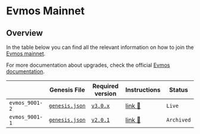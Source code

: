 # Evmos Mainnet

## Overview

In the table below you can find all the relevant information on how to join the [Evmos mainnet](https://docs.evmos.org/validators/mainnet.html).

For more documentation about upgrades, check the official [Evmos documentation](https://docs.evmos.org/validators/upgrades/upgrades.html).

|                | Genesis File                                                     | Required version                                      | Instructions               | Status     |
| -------------- | ---------------------------------------------------------------- | ----------------------------------------------------- | -------------------------- | ---------- |
| `evmos_9001-2` | [`genesis.json`](https://archive.evmos.org/mainnet/genesis.json) | [`v3.0.x`](https://github.com/tharsis/evmos/releases) | [link 🔗](./evmos_9001-2) | `Live`     |
| `evmos_9001-1` | [`genesis.json`](https://archive.evmos.org/genesis/genesis.json) | [`v2.0.1`](https://github.com/tharsis/evmos/releases) | [link 🔗](./evmos_9001-1) | `Archived` |
